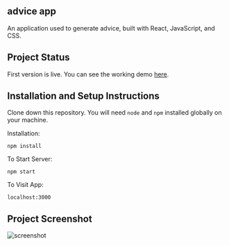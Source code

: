 ## advice app

An application used to generate advice, built with React, JavaScript, and CSS.

## Project Status

First version is live. You can see the working demo [here](https://adviceforyou-app.netlify.app/).

## Installation and Setup Instructions

Clone down this repository. You will need `node` and `npm` installed globally on your machine.  

Installation:

`npm install`  

To Start Server:

`npm start`  

To Visit App:

`localhost:3000`

## Project Screenshot

![screenshot](../src/images/Screenshot.png)

